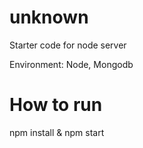 # unknown
Starter code for node server

Environment: Node, Mongodb

# How to run
npm install &
npm start
